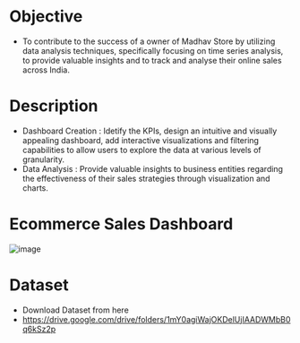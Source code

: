 

# Objective
- To contribute to the success of a owner of Madhav Store by utilizing data analysis techniques, specifically focusing on time series analysis, to provide valuable insights and to track and analyse their online sales across India.

# Description
- Dashboard Creation : Idetify the KPIs, design an intuitive and visually appealing dashboard, add interactive visualizations and filtering capabilities to allow users to explore the data at various levels of granularity.
- Data Analysis : Provide valuable insights to business entities regarding the effectiveness of their sales strategies through visualization and charts.

# Ecommerce Sales Dashboard
![image](https://github.com/RahulSurenderSingh/Power-BI-Sales-project/assets/136818857/f091fc3e-7f33-4999-8ea0-9181ff0e91e0)

# Dataset
- Download Dataset from here
- https://drive.google.com/drive/folders/1mY0agiWajOKDelUjIAADWMbB0q6kSz2p
